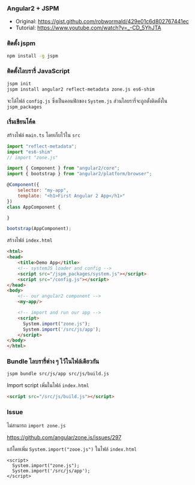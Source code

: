 ### Angular2 + JSPM

- Original: https://gist.github.com/robwormald/429e01c6d802767441ec
- Tutorial: https://www.youtube.com/watch?v=_-CD_5YhJTA

### ติดตั้ง jspm

```bash
npm install -g jspm
```

### ติดตั้งไลบรารี่ JavaScript

```bash
jspm init
jspm install angular2 reflect-metadata zone.js es6-shim
```

จะได้ไฟล์ `config.js` ซึ่งเป็นคอนฟิกของ `System.js` ส่วนไลบรารี่จะถูกตั้งติดตั้งใน `jspm_packages`

### เริ่มเขียนโค้ด

สร้างไฟล์ `main.ts` โดยเก็บไว้ใน `src`

```javascript
import "reflect-metadata";
import "es6-shim"
// import "zone.js"

import { Component } from "angular2/core";
import { bootstrap } from "angular2/platform/browser";

@Component({
    selector: "my-app",
    template: "<h1>First Angular 2 App</h1>"
})
class AppComponent {

}

bootstrap(AppComponent);
```

สร้างไฟล์ `index.html`

```html
<html>
<head>
    <title>Demo App</title>
    <!-- systemJS loader and config -->
    <script src="/jspm_packages/system.js"></script>
    <script src="/config.js"></script>
</head>
<body>
    <!-- our angular2 component -->
    <my-app/>

    <!-- import and run our app -->
    <script>
      System.import("zone.js");
      System.import('/src/js/app');
    </script>
</body>
</html>
```

### Bundle ไลบรารี่ต่าง ๆ ไว้ในไฟล์เดียวกัน

```bash
jspm bundle src/js/app src/js/build.js
```

Import script เพิ่มในไฟล์ `index.html`

```html
<script src="/src/js/build.js"></script>
```

### Issue

ไม่สามารถ `import zone.js`

https://github.com/angular/zone.js/issues/297

แก้โดยเพิ่ม `System.import("zooe.js")` ในไฟล์ `index.html`

```
<script>
  System.import("zone.js");
  System.import('/src/js/app');
</script>
```
